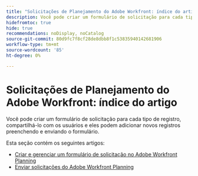 ```yaml
---
title: "Solicitações de Planejamento do Adobe Workfront: índice do artigo"
description: Você pode criar um formulário de solicitação para cada tipo de registro, compartilhá-lo com os usuários e eles podem adicionar novos registros preenchendo e enviando o formulário.
hidefromtoc: true
hide: true
recommendations: noDisplay, noCatalog
source-git-commit: 80d9fc7f8cf28de8dbb8f1c53835940142681906
workflow-type: tm+mt
source-wordcount: '85'
ht-degree: 0%

---
```


# Solicitações de Planejamento do Adobe Workfront: índice do artigo

Você pode criar um formulário de solicitação para cada tipo de registro, compartilhá-lo com os usuários e eles podem adicionar novos registros preenchendo e enviando o formulário.

<!--update the metadata with real information when making this available in TOC and in the left nav-->

Esta seção contém os seguintes artigos:

* [Criar e gerenciar um formulário de solicitação no Adobe Workfront Planning](/help/quicksilver/planning/requests/create-request-form.md)
* [Enviar solicitações do Adobe Workfront Planning](/help/quicksilver/planning/requests/submit-requests.md)